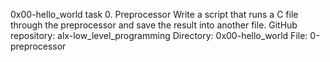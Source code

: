 0x00-hello_world task
0. Preprocessor
Write a script that runs a C file through the preprocessor and save the result into another file.
GitHub repository: alx-low_level_programming
Directory: 0x00-hello_world
File: 0-preprocessor
